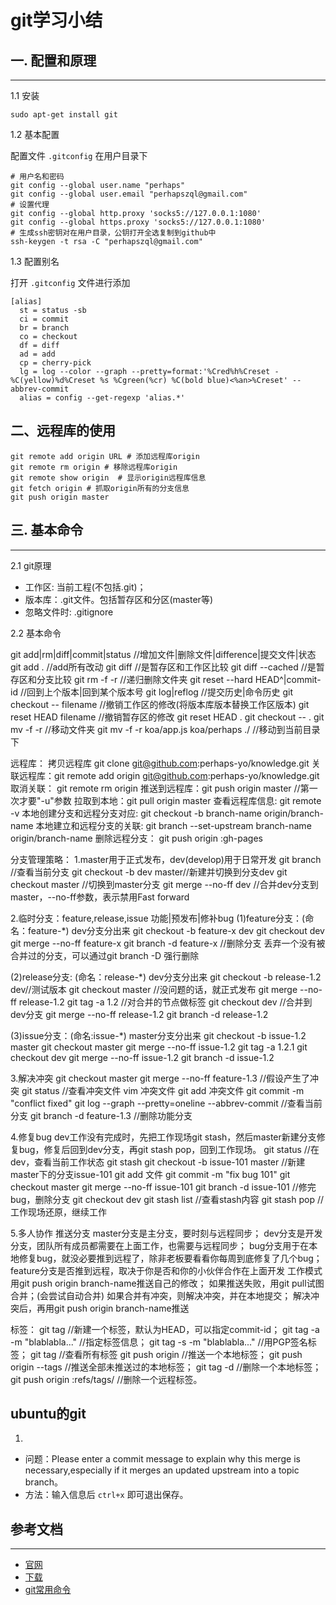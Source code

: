 <!-- 2017/5/29  -->

# git学习小结

## 一. 配置和原理

---

1.1 安装

`sudo apt-get install git`

1.2 基本配置

配置文件 `.gitconfig` 在用户目录下

```shell
# 用户名和密码
git config --global user.name "perhaps"
git config --global user.email "perhapszql@gmail.com"
# 设置代理
git config --global http.proxy 'socks5://127.0.0.1:1080'
git config --global https.proxy 'socks5://127.0.0.1:1080'
# 生成ssh密钥对在用户目录，公钥打开全选复制到github中
ssh-keygen -t rsa -C "perhapszql@gmail.com"
```

1.3 配置别名

打开 `.gitconfig` 文件进行添加

```shell
[alias]
  st = status -sb
  ci = commit
  br = branch
  co = checkout
  df = diff
  ad = add
  cp = cherry-pick
  lg = log --color --graph --pretty=format:'%Cred%h%Creset -%C(yellow)%d%Creset %s %Cgreen(%cr) %C(bold blue)<%an>%Creset' --abbrev-commit
  alias = config --get-regexp 'alias.*'
```

## 二、远程库的使用

```shell
git remote add origin URL # 添加远程库origin
git remote rm origin # 移除远程库origin
git remote show origin  # 显示origin远程库信息
git fetch origin # 抓取origin所有的分支信息
git push origin master
```

## 三. 基本命令

---

2.1 git原理

- 工作区: 当前工程(不包括.git)；
- 版本库：.git文件。包括暂存区和分区(master等)
- 忽略文件时: .gitignore

2.2 基本命令

git add|rm|diff|commit|status //增加文件|删除文件|difference|提交文件|状态
  git add . //add所有改动
  git diff          //是暂存区和工作区比较
  git diff --cached //是暂存区和分支比较
  git rm -f -r <file> //递归删除文件夹
git reset --hard HEAD^|commit-id //回到上个版本|回到某个版本号
git log|reflog //提交历史|命令历史
git checkout -- filename //撤销工作区的修改(将版本库版本替换工作区版本)
git reset HEAD filename  //撤销暂存区的修改
    git reset HEAD .
    git checkout -- .
git mv -f -r <source> <destination> //移动文件夹
    git mv -f -r koa/app.js koa/perhaps ./    //移动到当前目录下

远程库：
拷贝远程库 git clone git@github.com:perhaps-yo/knowledge.git
关联远程库：git remote add origin git@github.com:perhaps-yo/knowledge.git
取消关联：  git remote rm origin
推送到远程库：git push origin master //第一次才要"-u"参数
拉取到本地：git pull origin master
查看远程库信息: git remote -v
本地创建分支和远程分支对应: git checkout -b branch-name origin/branch-name
本地建立和远程分支的关联:   git branch --set-upstream branch-name origin/branch-name
删除远程分支： git push origin :gh-pages

分支管理策略：
1.master用于正式发布，dev(develop)用于日常开发
    git branch //查看当前分支
    git checkout -b dev master//新建并切换到分支dev
    git checkout master //切换到master分支
    git merge --no-ff dev //合并dev分支到master，--no-ff参数，表示禁用Fast forward

2.临时分支：feature,release,issue 功能|预发布|修补bug
(1)feature分支：(命名：feature-*) dev分支分出来
    git checkout -b feature-x dev
    git checkout dev
    git merge --no-ff feature-x
    git branch -d feature-x //删除分支
    丢弃一个没有被合并过的分支，可以通过git branch -D <name>强行删除

(2)release分支: (命名：release-*) dev分支分出来
    git checkout -b release-1.2 dev//测试版本
    git checkout master //没问题的话，就正式发布
    git merge --no-ff release-1.2
    git tag -a 1.2 //对合并的节点做标签
    git checkout dev //合并到dev分支
    git merge --no-ff release-1.2
    git branch -d release-1.2

(3)issue分支：(命名:issue-*) master分支分出来
    git checkout -b issue-1.2 master
    git checkout master
    git merge --no-ff issue-1.2
    git tag -a 1.2.1
    git checkout dev
    git merge --no-ff issue-1.2
    git branch -d issue-1.2

3.解决冲突
    git checkout master
    git merge --no-ff feature-1.3 //假设产生了冲突
    git status //查看冲突文件
    vim 冲突文件
    git add 冲突文件
    git commit -m "conflict fixed"
    git log --graph --pretty=oneline --abbrev-commit //查看当前分支
    git branch -d feature-1.3 //删除功能分支

4.修复bug
    dev工作没有完成时，先把工作现场git stash，然后master新建分支修复bug，修复后回到dev分支，再git stash pop，回到工作现场。
    git status //在dev，查看当前工作状态
    git stash
    git checkout -b issue-101 master //新建master下的分支issue-101
    git add 文件
    git commit -m "fix bug 101"
    git checkout master
    git merge --no-ff issue-101
    git branch -d issue-101 //修完bug，删除分支
    git checkout dev
    git stash list //查看stash内容
    git stash pop  //工作现场还原，继续工作

5.多人协作
    推送分支
        master分支是主分支，要时刻与远程同步；
        dev分支是开发分支，团队所有成员都需要在上面工作，也需要与远程同步；
        bug分支用于在本地修复bug，就没必要推到远程了，除非老板要看看你每周到底修复了几个bug；
        feature分支是否推到远程，取决于你是否和你的小伙伴合作在上面开发
    工作模式
        用git push origin branch-name推送自己的修改；
        如果推送失败，用git pull试图合并；(会尝试自动合并)
        如果合并有冲突，则解决冲突，并在本地提交；
        解决冲突后，再用git push origin branch-name推送

标签：
    git tag <name> //新建一个标签，默认为HEAD，可以指定commit-id；
    git tag -a <tagname> -m "blablabla..." //指定标签信息；
    git tag -s <tagname> -m "blablabla..." //用PGP签名标签；
    git tag //查看所有标签
    git push origin <tagname> //推送一个本地标签；
    git push origin --tags    //推送全部未推送过的本地标签；
    git tag -d <tagname>      //删除一个本地标签；
    git push origin :refs/tags/<tagname> //删除一个远程标签。

## ubuntu的git

1.

- 问题：Please enter a commit message to explain why this merge is necessary,especially if it merges an updated upstream into a topic branch。
- 方法：输入信息后 `ctrl+x` 即可退出保存。

## 参考文档

---

- [官网](https://git-scm.com/)
- [下载](https://git-for-windows.github.io/)
- [git常用命令](http://www.cnblogs.com/cspku/articles/Git_cmds.html)
